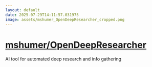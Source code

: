 ```yaml
---
layout: default
date: 2025-07-29T14:11:57.031975
image: assets/mshumer_OpenDeepResearcher_cropped.png
---
```


# [mshumer/OpenDeepResearcher](https://github.com/mshumer/OpenDeepResearcher)

AI tool for automated deep research and info gathering
